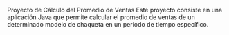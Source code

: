 Proyecto de Cálculo del Promedio de Ventas
Este proyecto consiste en una aplicación Java que permite calcular el promedio de ventas de un determinado modelo de chaqueta en un periodo de tiempo específico.

